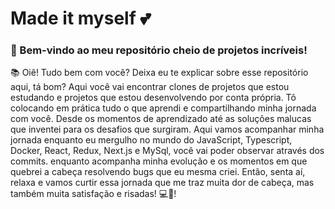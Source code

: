 #  Made it myself 💕


### 🚀 Bem-vindo ao meu repositório cheio de projetos incríveis! 

📚 Oiê! Tudo bem com você?
Deixa eu te explicar sobre esse repositório aqui, tá bom? 
Aqui você vai encontrar clones de projetos que estou estudando e  projetos que estou desenvolvendo por conta própria. 
Tô colocando em prática tudo o que aprendi e compartilhando minha jornada com você. 
Desde os momentos de aprendizado até as soluções malucas que inventei para os desafios que surgiram. 
Aqui vamos acompanhar minha jornada enquanto eu mergulho no mundo do JavaScript, Typescript, Docker, React, Redux, Next.js e MySql, 
você vai poder observar através dos commits. enquanto acompanha minha evolução e os momentos em que quebrei a cabeça resolvendo bugs que eu mesma criei.
Então, senta aí, relaxa e vamos curtir essa jornada que me traz muita dor de cabeça, mas também muita satisfação e risadas! 💻🌟!
